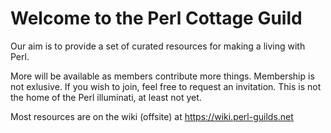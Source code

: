 # Welcome to the Perl Cottage Guild

Our aim is to provide a set of curated resources for making a living with Perl.

More will be available as members contribute more things. Membership is not exlusive. If you wish to join, feel free to request an invitation. This is not the home of the Perl illuminati, at least not yet.

Most resources are on the wiki (offsite) at https://wiki.perl-guilds.net
